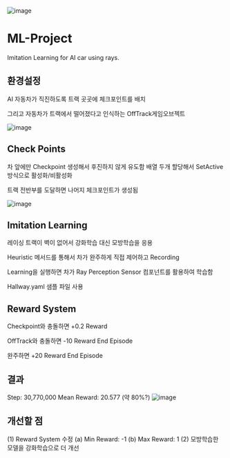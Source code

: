 ![image](https://user-images.githubusercontent.com/57009810/147415408-89955cda-2519-4bb0-a51b-ca1d8fae1ddd.png)
# ML-Project

Imitation Learning for AI car using rays.




환경설정
---------
AI 자동차가 직진하도록 트랙 곳곳에 체크포인트를 배치

그리고 자동차가 트랙에서 떨어졌다고 인식하는 OffTrack게임오브젝트



![image](https://user-images.githubusercontent.com/57009810/147415077-cafc73ec-7091-412d-91b8-c42fab84df57.png)




Check Points
------------
차 앞에만 Checkpoint 생성해서 후진하지 않게 유도함
배열 두개 할당해서 SetActive 방식으로 활성화/비활성화

트랙 전반부를 도달하면 나머지 체크포인트가 생성됨

![image](https://user-images.githubusercontent.com/57009810/147415096-bac0c814-4057-48be-aa3a-8f54f262d7b8.png)



Imitation Learning
-------------------

레이싱 트랙이 벽이 없어서 강화학습 대신 모방학습을 응용

Heuristic 메서드를 통해서 차가 완주하게 직접 제어하고 Recording

Learning을 실행하면 차가 Ray Perception Sensor 컴포넌트를 활용하여 학습함

Hallway.yaml 샘플 파일 사용




Reward System
----------------
Checkpoint와 충돌하면 +0.2 Reward

OffTrack와 충돌하면 -10 Reward
End Episode

완주하면 +20 Reward
End Episode



결과
---------
Step: 30,770,000
Mean Reward: 20.577 (약 80%?)
![image](https://user-images.githubusercontent.com/57009810/147415126-fab30b9d-126d-4d12-838e-d0be8c9ebf96.png)


개선할 점
--------
(1) Reward System 수정
  (a) Min Reward: -1
  (b) Max Reward: 1
(2) 모방학습한 모델을 강화학습으로 더 개선 

